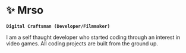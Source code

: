 # ✨ Mrso

**`Digital Craftsman (Developer/Filmmaker)`**

I am a self thaught developer who started coding through an interest in video games. All coding projects are  built from the ground up.
